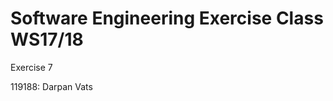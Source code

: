 Software Engineering Exercise Class WS17/18
===========================================
Exercise 7 

119188: Darpan Vats
